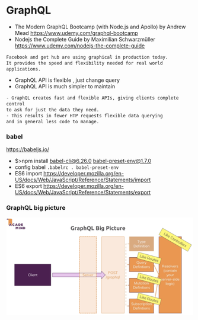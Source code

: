 # GraphQL
- The Modern GraphQL Bootcamp (with Node.js and Apollo) by Andrew Mead
https://www.udemy.com/graphql-bootcamp
- Nodejs the Complete Guide by Maximilian Schwarzmüller
https://www.udemy.com/nodejs-the-complete-guide 

```
Facebook and get hub are using graphical in production today.
It provides the speed and flexibility needed for real world applications.
```
- GraphQL API is flexible , just change query
- GraphQL API is much simpler to maintain 
```
- GraphQL creates fast and flexible APIs, giving clients complete control 
to ask for just the data they need.
- This results in fewer HTP requests flexible data querying 
and in general less code to manage.
```
### babel 
https://babeljs.io/
-  $>npm install babel-cli@6.26.0 babel-preset-env@1.7.0
-  config babel ```.babelrc . babel-preset-env```
- ES6 import
https://developer.mozilla.org/en-US/docs/Web/JavaScript/Reference/Statements/import
- ES6 export
https://developer.mozilla.org/en-US/docs/Web/JavaScript/Reference/Statements/export

### GraphQL big picture
![GraphQL big picture](/Img/grapnql1.png)
